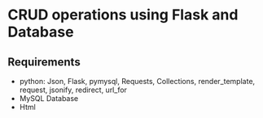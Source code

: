 # CRUD operations using Flask and Database
## Requirements

- python: Json, Flask, pymysql, Requests, Collections, render_template, request, jsonify, redirect, url_for
- MySQL Database
- Html

